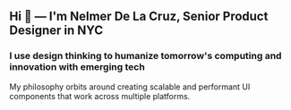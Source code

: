 ## Hi 👋 — I'm Nelmer De La Cruz, Senior Product Designer in NYC
### I use design thinking to humanize tomorrow's computing and innovation with emerging tech
My philosophy orbits around creating scalable and performant UI components that work across multiple platforms.

<!--
**nelmerdlc/nelmerdlc** is a ✨ _special_ ✨ repository because its `README.md` (this file) appears on your GitHub profile.

Here are some ideas to get you started:

- 🔭 I’m currently working on ...
- 🌱 I’m currently learning ...
- 👯 I’m looking to collaborate on ...
- 🤔 I’m looking for help with ...
- 💬 Ask me about ...
- 📫 How to reach me: ...
- 😄 Pronouns: ...
- ⚡ Fun fact: ...
-->

